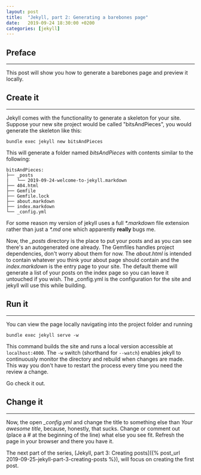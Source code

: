 ```yaml
---
layout: post
title:  "Jekyll, part 2: Generating a barebones page"
date:   2019-09-24 18:30:00 +0200
categories: [jekyll]
---
```


## Preface
---
This post will show you how to generate a barebones page and preview it locally.

## Create it
---
Jekyll comes with the functionality to generate a skeleton for your site. Suppose your new site project would be called
"bitsAndPieces", you would generate the skeleton like this:
```
bundle exec jekyll new bitsAndPieces
```
This will generate a folder named *bitsAndPieces* with contents similar to the following:
```
bitsAndPieces:
├── _posts
|   └── 2019-09-24-welcome-to-jekyll.markdown
├── 404.html
├── Gemfile
├── Gemfile.lock
├── about.markdown
├── index.markdown
└── _config.yml 
```
For some reason my version of jekyll uses a full *\*.markdown* file extension rather than just a *\*.md* one which
apparently **really** bugs me.

Now, the *_posts* directory is the place to put your posts and as you can see there's an autogenerated one already. The
Gemfiles handles project dependencies, don't worry about them for now. The *about.html* is intended to contain whatever
you think your about page should contain and the *index.markdown* is the entry page to your site. The default theme will
generate a list of your posts on the index page so you can leave it untouched if you wish. The _config.yml is the
configuration for the site and jekyll will use this while building.

## Run it
---
You can view the page locally navigating into the project folder and running
```
bundle exec jekyll serve -w
```
This command builds the site and runs a local version accessible at `localhost:4000`. The `-w` switch (shorthand for
`--watch`) enables jekyll to continuously monitor the directory and rebuild when changes are made. This way you don't
have to restart the process every time you need the review a change.

Go check it out.

## Change it
---
Now, the open *_config.yml* and change the title to something else than *Your awesome title*, because, honestly, that
sucks. Change or comment out (place a \# at the beginning of the line) what else you see fit. Refresh the page in your
browser and there you have it.

The next part of the series, [Jekyll, part 3: Creating posts]({% post_url 2019-09-25-jekyll-part-3-creating-posts %}),
will focus on creating the first post.
